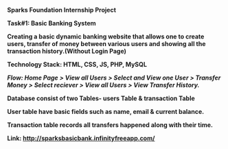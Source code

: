 <strong>Sparks Foundation Internship Project<strong>

Task#1: Basic Banking System

Creating a basic dynamic banking website that allows one to create users, transfer of money between various users and showing all the transaction history.(Without Login Page)


Technology Stack: HTML, CSS, JS, PHP, MySQL


<em>Flow: Home Page > View all Users > Select and View one User > Transfer Money > Select reciever > View all Users > View Transfer History.</em>


Database consist of two Tables- users Table & transaction Table

User table have basic fields such as name, email & current balance.

Transaction table records all transfers happened along with their time.

Link: <a href=" sparksbasicbank.infinityfreeapp.com">http://sparksbasicbank.infinityfreeapp.com/</a>
